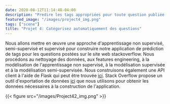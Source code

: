 ```yaml
---
date: 2020-08-12T11:14:48-04:00
description: "Predire les tags appropriées pour toute question publiée sur le site Web de stackoverflow"
featured_image: "/images/project4_img.png"
tags: ["scene"]
title: "Projet 4: Catégorisez automatiquement des questions"
---
```


Nous allons mettre en œuvre une approche d'apprentissage non supervisé, semi-supervisé et supervisé pour construire notre application de prédiction de tags pour les questions postées sur le site web stackoverflow. Nous procédons au nettoyage des données, aux features engineering, à la modélisation de l'apprentissage non supervisé, à la modélisation supervisée et à la modélisation semi-supervisée. Nous construisons également une API client à l'aide de Flask qui peut être trouvée [ici](https://stackoverflow-tags-prediction.herokuapp.com/). Stack Overflow propose un outil d'exportation de données [ici](https://data.stackexchange.com/stackoverflow/query/new) que nous utilisons pour obtenir les données nécessaires à la construction de l'application.

{{< figure src="/images/Project42_img.png" >}}
